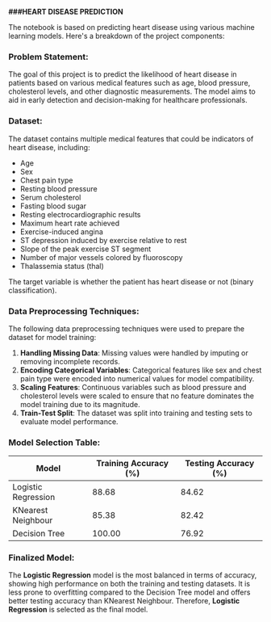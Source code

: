 **###HEART DISEASE PREDICTION**

The notebook is based on predicting heart disease using various machine learning models. Here's a breakdown of the project components:

### Problem Statement:
The goal of this project is to predict the likelihood of heart disease in patients based on various medical features such as age, blood pressure, cholesterol levels, and other diagnostic measurements. The model aims to aid in early detection and decision-making for healthcare professionals.

### Dataset:
The dataset contains multiple medical features that could be indicators of heart disease, including:
- Age
- Sex
- Chest pain type
- Resting blood pressure
- Serum cholesterol
- Fasting blood sugar
- Resting electrocardiographic results
- Maximum heart rate achieved
- Exercise-induced angina
- ST depression induced by exercise relative to rest
- Slope of the peak exercise ST segment
- Number of major vessels colored by fluoroscopy
- Thalassemia status (thal)

The target variable is whether the patient has heart disease or not (binary classification).

### Data Preprocessing Techniques:
The following data preprocessing techniques were used to prepare the dataset for model training:
1. **Handling Missing Data**: Missing values were handled by imputing or removing incomplete records.
2. **Encoding Categorical Variables**: Categorical features like sex and chest pain type were encoded into numerical values for model compatibility.
3. **Scaling Features**: Continuous variables such as blood pressure and cholesterol levels were scaled to ensure that no feature dominates the model training due to its magnitude.
4. **Train-Test Split**: The dataset was split into training and testing sets to evaluate model performance.

### Model Selection Table:

| Model               | Training Accuracy (%) | Testing Accuracy (%) |
|---------------------|-----------------------|----------------------|
| Logistic Regression | 88.68                 | 84.62                |
| KNearest Neighbour  | 85.38                 | 82.42                |
| Decision Tree       | 100.00                | 76.92                |

### Finalized Model:
The **Logistic Regression** model is the most balanced in terms of accuracy, showing high performance on both the training and testing datasets. It is less prone to overfitting compared to the Decision Tree model and offers better testing accuracy than KNearest Neighbour. Therefore, **Logistic Regression** is selected as the final model.

